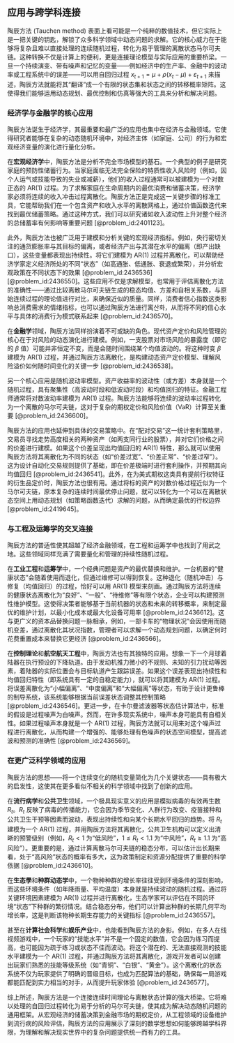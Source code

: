 ## 应用与跨学科连接

陶辰方法 (Tauchen method) 表面上看可能是一个纯粹的数值技术，但它实际上是一把关键的钥匙，解锁了众多科学领域中动态问题的求解。它的核心威力在于能够将复杂且难以直接处理的连续随机过程，转化为易于管理的离散状态马尔可夫链。这种转换不仅是计算上的便利，更是连接理论模型与实际应用的重要桥梁。一旦一个持续演变、带有噪声和记忆的变量——例如经济中的生产率、金融中的波动率或工程系统中的误差——可以用自回归过程 $x_{t+1} = \mu + \rho (x_t - \mu) + \varepsilon_{t+1}$ 来描述，陶辰方法就能将其“翻译”成一个有限的状态集和状态之间的转移概率矩阵。这使得我们能够运用动态规划、最优控制和仿真等强大的工具来分析和解决问题。

### 经济学与金融学的核心应用

陶辰方法诞生于经济学，其最重要和最广泛的应用也集中在经济与金融领域。它使得研究者能够在复杂的动态随机环境中，对经济主体（如家庭、公司）的行为和宏观经济变量的演化进行量化分析。

在**宏观经济学**中，陶辰方法是分析不完全市场模型的基石。一个典型的例子是研究家庭的预防性储蓄行为。当家庭面临无法完全保险的特质性收入风险时（例如，因个人运气或技能导致的失业或减薪），他们的收入过程通常可以被建模为一个对数正态的 AR(1) 过程。为了求解家庭在生命周期内的最优消费和储蓄决策，经济学家必须将连续的收入冲击过程离散化。陶辰方法正是完成这一关键步骤的标准工具，它能帮助我们在一个包含资产和收入水平的离散网格上，通过价值函数迭代来找到最优储蓄策略。通过这种方式，我们可以研究诸如收入波动性上升对整个经济的总储蓄率有何影响等重要问题 [@problem_id:2401123]。

此外，陶辰方法也被广泛用于建模和分析关键的宏观经济指标。例如，央行密切关注的通货膨胀率与其目标的偏离，或者经济产出与其潜在水平的偏离（即产出缺口），这些变量都表现出持续性。将它们建模为 AR(1) 过程并离散化，可以帮助经济学家定义经济所处的不同“状态”（如高通胀、低通胀、衰退或繁荣），并分析宏观政策在不同状态下的效果 [@problem_id:2436536] [@problem_id:2436550]。这些应用不仅是求解模型，也常用于评估离散化方法的准确性——通过比较离散马尔可夫链生成的稳态均值、方差和自相关系数，与原始连续过程的理论值进行对比，来确保近似的质量。同样，消费者信心指数这类影响总消费需求的情绪指标，也可以通过陶辰方法进行离산화，从而将不同的信心水平与具体的消费行为模式联系起来 [@problem_id:2436570]。

在**金融学**领域，陶辰方法同样扮演着不可或缺的角色。现代资产定价和风险管理的核心在于对风险的动态演化进行建模。例如，一支股票对市场风险的暴露度（即它的 $\beta$ 值）可能并非恒定不变，而是会随时间围绕某个均值波动的。将这种时变 $\beta$ 建模为 AR(1) 过程，并通过陶辰方法离散化，是构建动态资产定价模型、理解风险溢价如何随时间变化的关键一步 [@problem_id:2436538]。

另一个核心应用是随机波动率模型。资产收益率的波动性（或方差）本身就是一个随机过程，具有聚集性（高波动时段和低波动时段）和均值回归的特征。金融工程师通常将对数波动率建模为 AR(1) 过程。陶辰方法能够将连续的波动率过程转化为一个离散的马尔可夫链，这对于复杂的期权定价和风险价值（VaR）计算至关重要 [@problem_id:2436600]。

陶辰方法的应用也延伸到具体的交易策略中。在“配对交易”这一统计套利策略里，交易员寻找走势高度相关的两种资产（如两支同行业的股票），并对它们价格之间的价差进行建模。如果这个价差呈现出均值回归的 AR(1) 特性，那么就可以使用陶辰方法将其离散化为不同的状态（如“价差过宽”、“价差正常”、“价差过窄”）。这为设计自动化交易规则提供了基础，即在价差极端时进行套利操作，并预期其向均值回归 [@problem_id:2436541]。此外，在为美式期权这类具有提前行权特征的衍生品定价时，陶辰方法也很有用。通过将标的资产的对数价格过程近似为一个马尔可夫链，原本复杂的连续时间最优停止问题，就可以转化为一个可以在离散状态空间上用动态规划（如策略函数迭代）求解的问题，从而确定最优的行权边界 [@problem_id:2419645]。

### 与工程及运筹学的交叉连接

陶辰方法的普适性使其超越了经济金融领域，在工程和运筹学中也找到了用武之地。这些领域同样充满了需要量化和管理的持续性随机过程。

在**工业工程**和**运筹学**中，一个经典问题是资产的最优替换和维护。一台机器的“健康状态”会随着使用而退化，但通过维修可以得到恢复。这种退化（随机冲击）与修复（均值回归）的过程，恰好可以用 AR(1) 模型来刻画。通过陶辰方法将连续的健康状态离散化为“良好”、“一般”、“待维修”等有限个状态，企业可以构建预测性维护模型。这使得决策者能够基于当前机器的状态和未来的转移概率，来制定最优的维护计划，以最小化成本或最大化设备可用率 [@problem_id:2436612]。这与更广义的资本品替换问题一脉相承，例如，一部卡车的“物理状况”会因使用而随机变差，通过离散化其状况指数，管理者可以求解一个动态规划问题，以确定何时花费重置成本来替换它更经济 [@problem_id:2436566]。

在**控制理论**和**航空航天工程**中，陶辰方法也有其独特的应用。想象一下一个月球着陆器在执行预设的下降轨道。由于发动机推力微小的不规则、未知的引力扰动等因素，着陆器的实际位置会与目标轨道产生跟踪误差。如果这个误差表现出持续性和均值回归特性（即系统具有一定的自稳定能力），就可以将其建模为 AR(1) 过程。将误差离散化为“小幅偏离”、“中度偏离”和“大幅偏离”等状态，有助于设计更鲁棒的制导系统，该系统能够根据当前误差状态调整其控制策略 [@problem_id:2436546]。更进一步，在卡尔曼滤波器等状态估计算法中，标准的假设是过程噪声为白噪声。然而，在许多现实系统中，噪声本身可能具有自相关性。如果过程噪声本身就是一个 AR(1) 过程，陶辰方法就可以用来对这个噪声过程进行离散化，从而构建一个增强的、能够处理有色噪声的状态空间模型，提高滤波和预测的准确性 [@problem_id:2436569]。

### 在更广泛科学领域的应用

陶辰方法的思想——将一个连续变化的随机变量简化为几个关键状态——具有极大的启发性，这使其在更多看似不相关的科学领域中找到了创新的应用。

在**流行病学**和**公共卫生**领域，一个极具现实意义的应用是模拟病毒的有效再生数 $R_t$。$R_t$ 反映了病毒的传播能力，它会因为季节变化、人群行为改变、疫苗接种和公共卫生干预等因素而波动，表现出持续性和向某个长期水平回归的趋势。将 $R_t$ 建模为一个 AR(1) 过程，并用陶辰方法将其离散化，公共卫生机构可以定义出清晰的预警级别（例如，$R_t < 1$ 为“低风险”，$1 \le R_t < 1.1$ 为“中风险”，$R_t \ge 1.1$ 为“高风险”）。更重要的是，通过计算离散马尔可夫链的稳态分布，可以估计出长期来看，处于“高风险”状态的概率有多大，这为政策制定和资源分配提供了重要的科学依据 [@problem_id:2436610]。

在**生态學**和**种群动态学**中，一个物种种群的增长率往往受到环境条件的深刻影响，而这些环境条件（如年降雨量、平均温度）本身就是持续波动的随机过程。通过将关键环境因素建模为 AR(1) 过程并进行离散化，生态学家可以评估在不同的环境“状态”下种群的繁衍情况。结合稳态分布，他们可以计算出种群的长期几何平均增长率，这是判断该物种长期生存能力的关键指标 [@problem_id:2436557]。

甚至在**计算社会科学**和**娱乐产业**中，也能看到陶辰方法的身影。例如，在多人在线视频游戏中，一个玩家的“技能水平”并不是一个固定的数值，它会因为练习而提高，也可能因为疏于练习或状态不佳而波动。将这个潜在的、无法直接观测的技能水平建模为一个 AR(1) 过程，并通过陶辰方法将其离散化，游戏开发者可以创建出玩家们熟悉的技能等级系统（如“青铜”、“白银”、“黄金”）。这个离散化的状态系统不仅为玩家提供了明确的晋级目标，也成为匹配算法的基础，确保每一局游戏都能匹配到实力相当的对手，从而提升玩家体验 [@problem_id:2436577]。

综上所述，陶辰方法是一个连接连续时间理论与离散状态计算的强大桥梁。它将难以处理的自回归过程转化为易于分析的马尔可夫链，使其成为解决动态随机问题的通用框架。从宏观经济的储蓄决策到金融市场的期权定价，从工程领域的设备维护到流行病的风险评估，陶辰方法的应用展示了深刻的数学思想如何能够跨越学科界限，为理解和解决现实世界中的复杂问题提供统一而有力的工具。